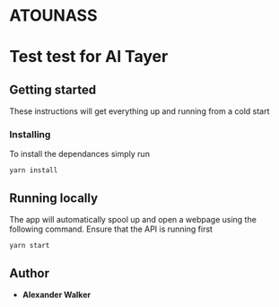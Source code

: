 # ATOUNASS

# Test test for Al Tayer

## Getting started

These instructions will get everything up and running from a cold start

### Installing

To install the dependances simply run 

```
yarn install 
```

## Running locally

The app will automatically spool up and open a webpage using the following command. Ensure that the API is running first

```
yarn start
```


## Author

* **Alexander Walker**